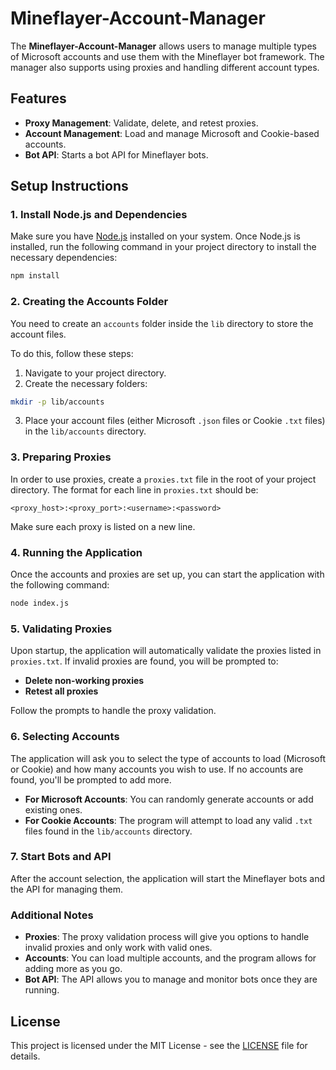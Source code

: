 # Mineflayer-Account-Manager

The **Mineflayer-Account-Manager** allows users to manage multiple types of Microsoft accounts and use them with the Mineflayer bot framework. The manager also supports using proxies and handling different account types.

## Features
- **Proxy Management**: Validate, delete, and retest proxies.
- **Account Management**: Load and manage Microsoft and Cookie-based accounts.
- **Bot API**: Starts a bot API for Mineflayer bots.
  
## Setup Instructions

### 1. Install Node.js and Dependencies

Make sure you have [Node.js](https://nodejs.org) installed on your system. Once Node.js is installed, run the following command in your project directory to install the necessary dependencies:

```bash
npm install
```

### 2. Creating the Accounts Folder

You need to create an `accounts` folder inside the `lib` directory to store the account files. 

To do this, follow these steps:

1. Navigate to your project directory.
2. Create the necessary folders:
   
```bash
mkdir -p lib/accounts
```

3. Place your account files (either Microsoft `.json` files or Cookie `.txt` files) in the `lib/accounts` directory.

### 3. Preparing Proxies

In order to use proxies, create a `proxies.txt` file in the root of your project directory. The format for each line in `proxies.txt` should be:

```
<proxy_host>:<proxy_port>:<username>:<password>
```

Make sure each proxy is listed on a new line.

### 4. Running the Application

Once the accounts and proxies are set up, you can start the application with the following command:

```bash
node index.js
```

### 5. Validating Proxies

Upon startup, the application will automatically validate the proxies listed in `proxies.txt`. If invalid proxies are found, you will be prompted to:

- **Delete non-working proxies**
- **Retest all proxies**

Follow the prompts to handle the proxy validation.

### 6. Selecting Accounts

The application will ask you to select the type of accounts to load (Microsoft or Cookie) and how many accounts you wish to use. If no accounts are found, you'll be prompted to add more.

- **For Microsoft Accounts**: You can randomly generate accounts or add existing ones.
- **For Cookie Accounts**: The program will attempt to load any valid `.txt` files found in the `lib/accounts` directory.

### 7. Start Bots and API

After the account selection, the application will start the Mineflayer bots and the API for managing them.

### Additional Notes

- **Proxies**: The proxy validation process will give you options to handle invalid proxies and only work with valid ones.
- **Accounts**: You can load multiple accounts, and the program allows for adding more as you go.
- **Bot API**: The API allows you to manage and monitor bots once they are running.

## License
This project is licensed under the MIT License - see the [LICENSE](LICENSE) file for details.
